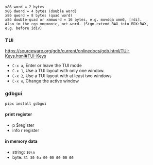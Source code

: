 ```
x86 word = 2 bytes
x86 dword = 4 bytes (double word)
x86 qword = 8 bytes (quad word)
x86 double-quad or xmmword = 16 bytes, e.g. movdqa xmm0, [rdi].
Also in the cqo mnemonic, oct-word. (Sign-extend RAX into RDX:RAX, e.g. before idiv)
```

### TUI
https://sourceware.org/gdb/current/onlinedocs/gdb.html/TUI-Keys.html#TUI-Keys
- `C-x a`, Enter or leave the TUI mode
- `C-x 1`, Use a TUI layout with only one window.
- `C-x 2`, Use a TUI layout with at least two windows
- `C-x o`, Change the active window
### gdbgui
```pipx install gdbgui```

#### print register
- p $register
- info r register

#### in memory data
- string: `10\n`
- byte: `31 30 0a 00 00 00 00 00`